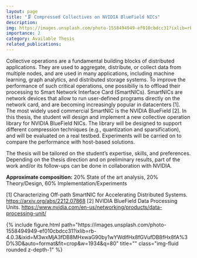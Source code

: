 ```yaml
---
layout: page
title: "🗜️ Compressed Collectives on NVIDIA BlueField NICs"
description: 
img: https://images.unsplash.com/photo-1558494949-ef010cbdcc31?ixlib=rb-4.0.3&ixid=M3wxMjA3fDB8MHxwaG90by1wYWdlfHx8fGVufDB8fHx8fA%3D%3D&auto=format&fit=crop&w=1934&q=80
importance: 2
category: Available Thesis
related_publications: 
---
```


Collective operations are a fundamental building blocks of distributed applications. They are used to aggregate, distribute, or collect data from multiple nodes, and are used in many applications, including machine learning, graph analytics, and distributed storage systems. To improve the performance of such critical operations, one possibiliy is to offload their processing to Smart Network Interface Card (SmartNICs). SmartNICs are network devices that allow to run user-defined programs directly on the network card, and are becoming increasingly popular in datacenters [1]. The most widely used commercial SmartNIC is the NVIDIA BlueField [2]. In this thesis, the student will design and implement a new collective operation library for NVIDIA BlueField NICs. The library will be designed to support different compression techniques (e.g., quantization and sparsification), and will be evaluated on a real testbed. Experiments will be carried on to compare the performance with host-based solutions.

The thesis will be tailored on the student’s expertise, skills, and preferences. Depending on the thesis direction and on preliminary results, part of the work and/or its follow-ups can be done in collaboration with NVIDIA.

<b>Approximate composition:</b> 20% State of the art analysis, 20% Theory/Design, 60% Implementation/Experiments

[1] Characterizing Off-path SmartNIC for Accelerating Distributed Systems. https://arxiv.org/abs/2212.07868
[2] NVIDIA BlueField Data Processing Units. https://www.nvidia.com/en-us/networking/products/data-processing-unit/

<div class="row">
    <div class="col-sm mt-3 mt-md-0">
        {% include figure.html path="https://images.unsplash.com/photo-1558494949-ef010cbdcc31?ixlib=rb-4.0.3&ixid=M3wxMjA3fDB8MHxwaG90by1wYWdlfHx8fGVufDB8fHx8fA%3D%3D&auto=format&fit=crop&w=1934&q=80" title="" class="img-fluid rounded z-depth-1" %}
    </div>
</div>


